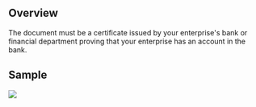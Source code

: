 ## Overview

The document must be a certificate issued by your enterprise's bank or financial department proving that your enterprise has an account in the bank.



## Sample

![](C:\Users\v_gearwang\Desktop\银行示例.png)




